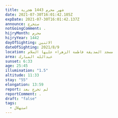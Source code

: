 ```yaml
---
title: شهر محرم 1443 هجرية
date: 2021-07-30T16:01:42.105Z
expDate: 2021-07-30T16:01:42.137Z
announce: ستخرج
notGoingComment: .
hijryMonth: محرم
hijryYear: 1442
dayOfSighting: الاثنين
dateOfSighting: 2021/8/9
location: مسجد الصديقة فاطمة الزهراء عليها السلام
area: عبدالله المبارك
sunset: 6:33
age: 25:45
illumination: "1.5"
altitude: 11:33
stay: "55"
elongation: 13:59
report: لم تخرج بعد
reportComment: .
draft: "false"
tags:
  - استهلال
---
```

